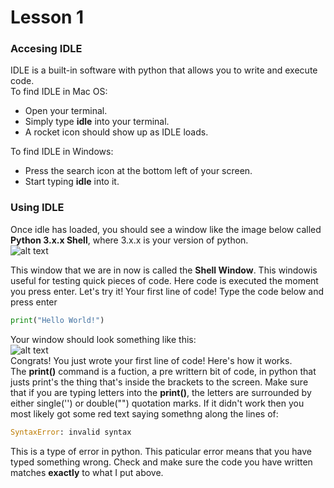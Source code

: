 # Lesson 1
### Accesing IDLE
IDLE is a built-in software with python that allows you to write and execute code.  
To find IDLE in Mac OS:  
  * Open your terminal.
  * Simply type **idle** into your terminal.
  * A rocket icon should show up as IDLE loads.

To find IDLE in Windows:  
  * Press the search icon at the bottom left of your screen.
  * Start typing **idle** into it.    

### Using IDLE
Once idle has loaded, you should see a window like the image below called **Python 3.x.x Shell**, where 3.x.x is your version of python.  
![alt text](https://files.realpython.com/media/idle-1.ad05cbe1e2f7.png)   

This window that we are in now is called the **Shell Window**. This windowis useful for testing quick pieces of code. Here code is executed the moment you press enter. Let's try it! Your first line of code! 
Type the code below and press enter
```python
print("Hello World!")
```
Your window should look something like this:  
![alt text](https://files.realpython.com/media/idle-2.c0a65df087ef.png)   
Congrats! You just wrote your first line of code! Here's how it works.  
The **print()** command is a fuction, a pre writtern bit of code, in python that justs print's the thing that's inside the brackets to the screen. Make sure that if you are typing letters into the **print()**, the letters are surrounded by either single('') or double("") quotation marks. 
If it didn't work then you most likely got some red text saying somethng along the lines of:  
```python
SyntaxError: invalid syntax
```  
This is a type of error in python. This paticular error means that you have typed something wrong. Check and make sure the code you have written matches **exactly** to what I put above. 
